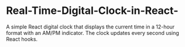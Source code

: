 # Real-Time-Digital-Clock-in-React-
A simple React digital clock that displays the current time in a 12-hour format with an AM/PM indicator. The clock updates every second using React hooks.

